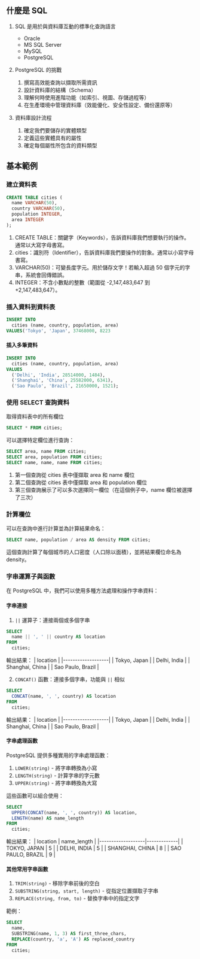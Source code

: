 ## 什麼是 SQL

1. SQL 是用於與資料庫互動的標準化查詢語言
   * Oracle
   * MS SQL Server
   * MySQL
   * PostgreSQL

2. PostgreSQL 的挑戰
   1. 撰寫高效能查詢以擷取所需資訊
   2. 設計資料庫的結構（Schema）
   3. 理解何時使用進階功能（如索引、視圖、存儲過程等）
   4. 在生產環境中管理資料庫（效能優化、安全性設定、備份還原等）

3. 資料庫設計流程
   1. 確定我們要儲存的實體類型
   2. 定義這些實體具有的屬性
   3. 確定每個屬性所包含的資料類型

## 基本範例

### 建立資料表

```sql
CREATE TABLE cities (
  name VARCHAR(50),
  country VARCHAR(50),
  population INTEGER,
  area INTEGER
);
```

1. CREATE TABLE：關鍵字（Keywords），告訴資料庫我們想要執行的操作。通常以大寫字母書寫。
2. cities：識別符（Identifier），告訴資料庫我們要操作的對象。通常以小寫字母書寫。
3. VARCHAR(50)：可變長度字元。用於儲存文字！若輸入超過 50 個字元的字串，系統會回傳錯誤。
4. INTEGER：不含小數點的整數（範圍從 -2,147,483,647 到 +2,147,483,647）。

### 插入資料到資料表

```sql
INSERT INTO
  cities (name, country, population, area)
VALUES('Tokyo', 'Japan', 37468000, 8223
```

#### 插入多筆資料

```sql
INSERT INTO
  cities (name, country, population, area)
VALUES
  ('Delhi', 'India', 28514000, 1484),
  ('Shanghai', 'China', 25582000, 6341),
  ('Sao Paulo', 'Brazil', 21650000, 1521);
```

### 使用 SELECT 查詢資料

取得資料表中的所有欄位

```sql
SELECT * FROM cities;
```

可以選擇特定欄位進行查詢：

```sql
SELECT area, name FROM cities;
SELECT area, population FROM cities;
SELECT name, name, name FROM cities;
```

1. 第一個查詢從 cities 表中僅擷取 area 和 name 欄位
2. 第二個查詢從 cities 表中僅擷取 area 和 population 欄位
3. 第三個查詢展示了可以多次選擇同一欄位（在這個例子中，name 欄位被選擇了三次）

### 計算欄位

可以在查詢中進行計算並為計算結果命名：

```sql
SELECT name, population / area AS density FROM cities;
```

這個查詢計算了每個城市的人口密度（人口除以面積），並將結果欄位命名為 density。

### 字串運算子與函數

在 PostgreSQL 中，我們可以使用多種方法處理和操作字串資料：

#### 字串連接

1. `||` 運算子：連接兩個或多個字串

```sql
SELECT
  name || ', ' || country AS location
FROM
  cities;
```

輸出結果：
| location          |
|-------------------|
| Tokyo, Japan      |
| Delhi, India      |
| Shanghai, China   |
| Sao Paulo, Brazil |

2. `CONCAT()` 函數：連接多個字串，功能與 `||` 相似

```sql
SELECT
  CONCAT(name, ', ', country) AS location
FROM
  cities;
```

輸出結果：
| location          |
|-------------------|
| Tokyo, Japan      |
| Delhi, India      |
| Shanghai, China   |
| Sao Paulo, Brazil |

#### 字串處理函數

PostgreSQL 提供多種實用的字串處理函數：

1. `LOWER(string)` - 將字串轉換為小寫
2. `LENGTH(string)` - 計算字串的字元數
3. `UPPER(string)` - 將字串轉換為大寫

這些函數可以組合使用：

```sql
SELECT
  UPPER(CONCAT(name, ', ', country)) AS location,
  LENGTH(name) AS name_length
FROM
  cities;
```

輸出結果：
| location          | name_length |
|-------------------|-------------|
| TOKYO, JAPAN      | 5           |
| DELHI, INDIA      | 5           |
| SHANGHAI, CHINA   | 8           |
| SAO PAULO, BRAZIL | 9           |

#### 其他常用字串函數

1. `TRIM(string)` - 移除字串前後的空白
2. `SUBSTRING(string, start, length)` - 從指定位置擷取子字串
3. `REPLACE(string, from, to)` - 替換字串中的指定文字

範例：

```sql
SELECT
  name,
  SUBSTRING(name, 1, 3) AS first_three_chars,
  REPLACE(country, 'a', 'A') AS replaced_country
FROM
  cities;
```

